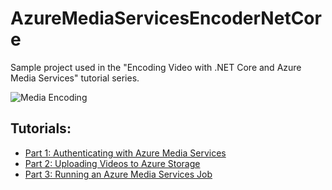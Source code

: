 # AzureMediaServicesEncoderNetCore

Sample project used in the "Encoding Video with .NET Core and Azure Media Services" tutorial series.

![Media Encoding](https://cdn-images-1.medium.com/max/1200/1*jl_D9biIdfdNxXMjSxh3Ww.png)

## Tutorials:

- [Part 1: Authenticating with Azure Media Services](https://medium.com/@jmskopek/encoding-video-with-net-core-and-azure-media-services-part-1-51bf6035ffcb)
- [Part 2: Uploading Videos to Azure Storage](https://medium.com/@jmskopek/encoding-video-with-net-core-and-azure-media-services-part-2-b19e6de42b60)
- [Part 3: Running an Azure Media Services Job](https://medium.com/jean-marcs-thoughts/encoding-video-with-net-core-and-azure-media-services-part-3-5429c9c14e5a)
